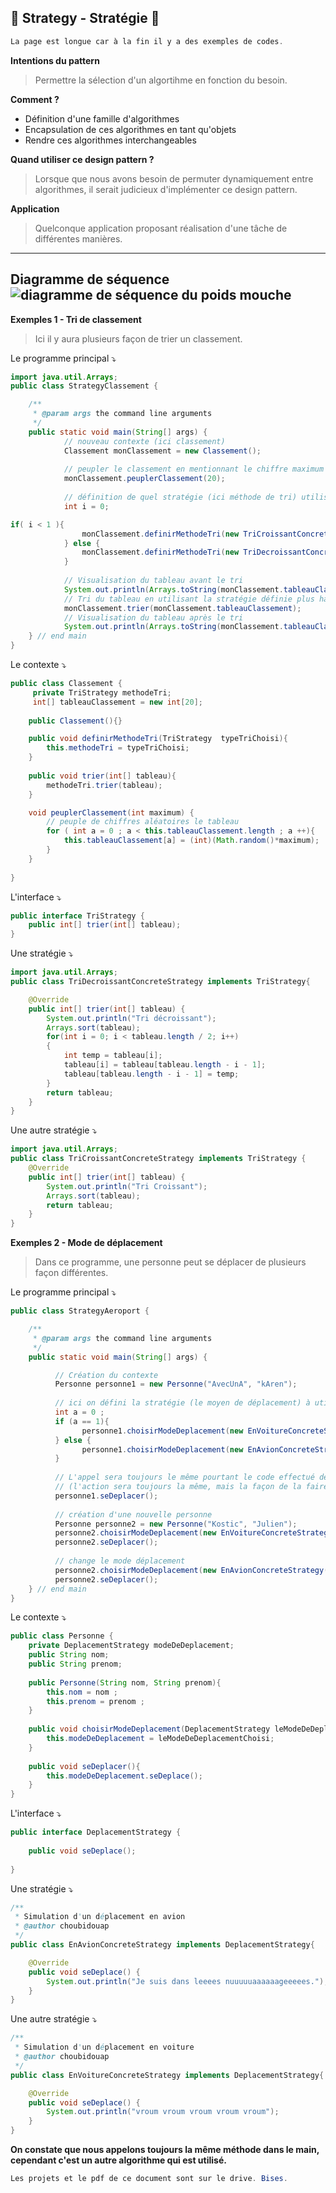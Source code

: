 🍃 Strategy - Stratégie 🍃
--------
```java
La page est longue car à la fin il y a des exemples de codes.
```
**Intentions du pattern**
> Permettre la sélection d'un algortihme en fonction du besoin.

**Comment ?**
- Définition d'une famille d'algorithmes
- Encapsulation de ces algorithmes en tant qu'objets
- Rendre ces algorithmes interchangeables

**Quand utiliser ce design pattern ?**
> Lorsque que nous avons besoin de permuter dynamiquement entre algorithmes, il serait judicieux d'implémenter ce design pattern. 

**Application**
> Quelconque application proposant réalisation d'une tâche de différentes manières.

--------
**Diagramme de séquence**
![diagramme de séquence du poids mouche](https://image.noelshack.com/fichiers/2017/13/1490610078-strategysequencediagram.png)
--------
**Exemples 1 - Tri de classement**

> Ici il y aura plusieurs façon de trier un classement.

Le programme principal ⤵️
```java
import java.util.Arrays;
public class StrategyClassement {

    /**
     * @param args the command line arguments
     */
    public static void main(String[] args) {
            // nouveau contexte (ici classement)
            Classement monClassement = new Classement();
            
            // peupler le classement en mentionnant le chiffre maximum
            monClassement.peuplerClassement(20);
            
            // définition de quel stratégie (ici méthode de tri) utiliser
            int i = 0;

if( i < 1 ){
                monClassement.definirMethodeTri(new TriCroissantConcreteStrategy());
            } else {
                monClassement.definirMethodeTri(new TriDecroissantConcreteStrategy());
            }
            
            // Visualisation du tableau avant le tri
            System.out.println(Arrays.toString(monClassement.tableauClassement));
            // Tri du tableau en utilisant la stratégie définie plus haut
            monClassement.trier(monClassement.tableauClassement);
            // Visualisation du tableau après le tri
            System.out.println(Arrays.toString(monClassement.tableauClassement));
    } // end main
}
```

Le contexte ⤵️
```java
public class Classement {
     private TriStrategy methodeTri;
     int[] tableauClassement = new int[20];   
    
    public Classement(){}

    public void definirMethodeTri(TriStrategy  typeTriChoisi){
        this.methodeTri = typeTriChoisi;
    }
      
    public void trier(int[] tableau){
        methodeTri.trier(tableau);
    }

    void peuplerClassement(int maximum) {
        // peuple de chiffres aléatoires le tableau
        for ( int a = 0 ; a < this.tableauClassement.length ; a ++){
            this.tableauClassement[a] = (int)(Math.random()*maximum);
        }     
    }
    
}
```
L'interface ⤵️
```java
public interface TriStrategy {
    public int[] trier(int[] tableau);  
}
```
Une stratégie ⤵️
```java
import java.util.Arrays;
public class TriDecroissantConcreteStrategy implements TriStrategy{

    @Override
    public int[] trier(int[] tableau) {
        System.out.println("Tri décroissant");
        Arrays.sort(tableau);
        for(int i = 0; i < tableau.length / 2; i++)
        {
            int temp = tableau[i];
            tableau[i] = tableau[tableau.length - i - 1];
            tableau[tableau.length - i - 1] = temp;
        }     
        return tableau;
    }
}
```

Une autre stratégie ⤵️
```java
import java.util.Arrays;
public class TriCroissantConcreteStrategy implements TriStrategy {  
    @Override
    public int[] trier(int[] tableau) {
        System.out.println("Tri Croissant");
        Arrays.sort(tableau);
        return tableau;
    }
}
```


**Exemples 2 - Mode de déplacement**

> Dans ce programme, une personne peut se déplacer de plusieurs façon différentes.

Le programme principal ⤵️
```java
public class StrategyAeroport {

    /**
     * @param args the command line arguments
     */
    public static void main(String[] args) {

          // Création du contexte
          Personne personne1 = new Personne("AvecUnA", "kAren");
              
          // ici on défini la stratégie (le moyen de déplacement) à utiliser
          int a = 0 ;
          if (a == 1){
                personne1.choisirModeDeplacement(new EnVoitureConcreteStrategy());
          } else {
                personne1.choisirModeDeplacement(new EnAvionConcreteStrategy());
          }
          
          // L'appel sera toujours le même pourtant le code effectué derrière sera différent
          // (l'action sera toujours la même, mais la façon de la faire peut varier)
          personne1.seDeplacer();
   
          // création d'une nouvelle personne
          Personne personne2 = new Personne("Kostic", "Julien");
          personne2.choisirModeDeplacement(new EnVoitureConcreteStrategy());
          personne2.seDeplacer();
          
          // change le mode déplacement
          personne2.choisirModeDeplacement(new EnAvionConcreteStrategy());
          personne2.seDeplacer();
    } // end main
}
```

Le contexte ⤵️
```java
public class Personne {
    private DeplacementStrategy modeDeDeplacement;
    public String nom;
    public String prenom;
    
    public Personne(String nom, String prenom){
        this.nom = nom ;
        this.prenom = prenom ;
    }
    
    public void choisirModeDeplacement(DeplacementStrategy leModeDeDeplacementChoisi){
        this.modeDeDeplacement = leModeDeDeplacementChoisi;
    }
    
    public void seDeplacer(){
        this.modeDeDeplacement.seDeplace();
    }
}
```

L'interface ⤵️
```java
public interface DeplacementStrategy {
    
    public void seDeplace();
    
}
```

Une stratégie ⤵️
```java
/**
 * Simulation d'un déplacement en avion
 * @author choubidouap
 */
public class EnAvionConcreteStrategy implements DeplacementStrategy{

    @Override
    public void seDeplace() {
        System.out.println("Je suis dans leeees nuuuuuaaaaaageeeees.");  
    }
}
```

Une autre stratégie ⤵️
```java
/**
 * Simulation d'un déplacement en voiture
 * @author choubidouap
 */
public class EnVoitureConcreteStrategy implements DeplacementStrategy{

    @Override
    public void seDeplace() {
        System.out.println("vroum vroum vroum vroum vroum");
    } 
}
```
**On constate que nous appelons toujours la même méthode dans le main, cependant c'est un autre algorithme qui est utilisé.**

```java
Les projets et le pdf de ce document sont sur le drive. Bises.
```
